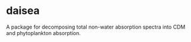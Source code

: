 # daisea
A package for decomposing total non-water absorption spectra into CDM and phytoplankton absorption.
